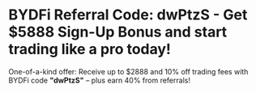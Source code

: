 # BYDFi Referral Code: dwPtzS - Get $5888 Sign-Up Bonus and start trading like a pro today!
One-of-a-kind offer: Receive up to $2888 and 10% off trading fees with BYDFi code **"dwPtzS"** – plus earn 40% from referrals!
